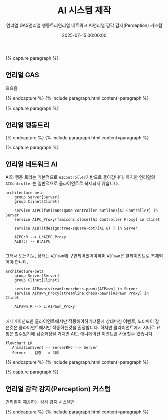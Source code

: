 ﻿---
title: "AI 시스템 제작"
date: 2025-07-15 00:00:00
layout: post
subtitle: 
 - "언리얼 GAS"
 - "언리얼 행동트리"
 - "언리얼 네트워크 AI"
 - "언리얼 감각 감지(Perception) 커스텀"
description: "AI 크리처 시스템 제작에 대해 이야기 합니다."
AutoContents: true
mermaid: true
---

{% capture paragraph %}
## **언리얼 GAS**
으으음

{% endcapture %}
{% include paragraph.html content=paragraph %}


{% capture paragraph %}
## **언리얼 행동트리**


{% endcapture %}
{% include paragraph.html content=paragraph %}

{% capture paragraph %}
## **언리얼 네트워크 AI**
AI의 행동 트리는 기본적으로 `AIController`기반으로 돌아갑니다.
하지만 언리얼의 `AIController`는 일반적으로 클라이언트로 복제되지 않습니다.

``` mermaid
architecture-beta
    group Server[Server]
    group Clinet[Clinet]
    
    service AIPC(famicons:game-controller-outline)[AI Controller] in Server
    service AIPC_Proxy(famicons:close)[AI Controller Proxy] in Clinet

    service AIBT(tdesign:tree-square-dot)[AI BT ] in Server
    
    AIPC:R --> L:AIPC_Proxy
    AIBT:T -- B:AIPC
    
```

그래서 모든기능, 상태는 `AIPawn`에 구현되어있어야하며
`AIPawn`은 클라이언트로 복제되어야 합니다.

``` mermaid
architecture-beta
    group Server[Server]
    group Clinet[Clinet]
    
    service AIPawn(streamline:chess-pawn)[AIPawn] in Server
    service AIPawn_Proxy(streamline:chess-pawn)[AIPawn Proxy] in Clinet
    
    AIPawn:R --> L:AIPawn_Proxy
    
```

애니메이션또한 클라이언트에서만 작동해야하기떄문에
상태머신 이벤트, 노티파이 같은것은 클라이언트에서만 작동하는것을 권장합니다.
하지만 클라이언트에서 서버로 요청은 할수있기에 검증과정을 거치면 AI도 애니메이션 이벤트를 사용할수 있습니다.

``` mermaid
flowchart LR
   AnimationEvent -- ServerRPC --> Server
   Server -- 검증 --> 처리
```

{% endcapture %}
{% include paragraph.html content=paragraph %}


{% capture paragraph %}
## **언리얼 감각 감지(Perception) 커스텀**
언리얼이 제공하는 감각 감지 시스템은 



{% endcapture %}
{% include paragraph.html content=paragraph %}



